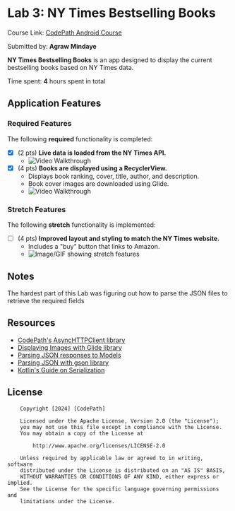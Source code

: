 # Lab 3: NY Times Bestselling Books

Course Link: [CodePath Android Course](https://courses.codepath.org/courses/and102/unit/3#!labs)

Submitted by: **Agraw Mindaye** <!-- Replace 'Your Name Here' with your actual name -->

**NY Times Bestselling Books** is an app designed to display the current bestselling books based on NY Times data.

Time spent: **4** hours spent in total <!-- Replace 'X' with the number of hours you spent on this project -->

## Application Features

### Required Features

The following **required** functionality is completed:

- [x] (2 pts) **Live data is loaded from the NY Times API.**
    - <img src='NYTimesBooks.gif' title='Video Walkthrough' width='' alt='Video Walkthrough' /> <!-- Replace this link with your actual image/GIF link -->
- [x] (4 pts) **Books are displayed using a RecyclerView.**
    - Displays book ranking, cover, title, author, and description.
    - Book cover images are downloaded using Glide.
  - <img src='NYTimesBooks.gif' title='Video Walkthrough' width='' alt='Video Walkthrough' /> <!-- Replace this link with your actual image/GIF link -->

### Stretch Features

The following **stretch** functionality is implemented:

- [ ] (4 pts) **Improved layout and styling to match the NY Times website.**
    - Includes a "buy" button that links to Amazon.
    - ![Image/GIF showing stretch features](http://i.imgur.com/link/to/your/gif/file.gif) <!-- Replace this link with your actual image/GIF link -->

## Notes

The hardest part of this Lab was figuring out how to 
parse the JSON files to retrieve the required fields

## Resources

- [CodePath's AsyncHTTPClient library](https://guides.codepath.org/android/Using-CodePath-Async-Http-Client)
- [Displaying Images with Glide library](https://guides.codepath.org/android/Displaying-Images-with-the-Glide-Library)
- [Parsing JSON responses to Models](https://guides.codepath.org/android/converting-json-to-models)
- [Parsing JSON with gson library](https://guides.codepath.org/android/Leveraging-the-Gson-Library#parsing-the-response)
- [Kotlin's Guide on Serialization](https://kotlinlang.org/docs/serialization.html)

## License

```plaintext
    Copyright [2024] [CodePath]

    Licensed under the Apache License, Version 2.0 (the "License");
    you may not use this file except in compliance with the License.
    You may obtain a copy of the License at

        http://www.apache.org/licenses/LICENSE-2.0

    Unless required by applicable law or agreed to in writing, software
    distributed under the License is distributed on an "AS IS" BASIS,
    WITHOUT WARRANTIES OR CONDITIONS OF ANY KIND, either express or implied.
    See the License for the specific language governing permissions and
    limitations under the License.
